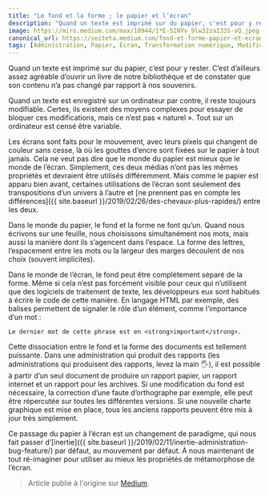 ```yaml
---
title: "Le fond et la forme ; le papier et l’écran"
description: "Quand un texte est imprimé sur du papier, c'est pour y rester. C'est d'ailleurs assez agréable en rouvrant un livre de notre bibliothèque"
image: https://miro.medium.com/max/10944/1*E-5INVv_9lw32zaI33S-vQ.jpeg
canonical_url: https://seiteta.medium.com/fond-et-forme-papier-et-ecran-a99dece503d7
tags: [Administration, Papier, Écran, Transformation numérique, Modification]
---
```


Quand un texte est imprimé sur du papier, c’est pour y rester. C’est d’ailleurs assez agréable d’ouvrir un livre de notre bibliothèque et de constater que son contenu n’a pas changé par rapport à nos souvenirs.

Quand un texte est enregistré sur un ordinateur par contre, il reste toujours modifiable. Certes, ils existent des moyens complexes pour essayer de bloquer ces modifications, mais ce n’est pas « naturel ». Tout sur un ordinateur est censé être variable.

Les écrans sont faits pour le mouvement, avec leurs pixels qui changent de couleur sans cesse, là où les gouttes d’encre sont fixées sur le papier à tout jamais. Cela ne veut pas dire que le monde du papier est mieux que le monde de l’écran. Simplement, ces deux médias n’ont pas les mêmes propriétés et devraient être utilisés différemment. Mais comme le papier est apparu bien avant, certaines utilisations de l’écran sont seulement des transpositions d’un univers à l’autre et [ne prennent pas en compte les différences]({{ site.baseurl }}/2019/02/26/des-chevaux-plus-rapides/) entre les deux.

Dans le monde du papier, le fond et la forme ne font qu’un. Quand nous écrivons sur une feuille, nous choisissons simultanément nos mots, mais aussi la manière dont ils s’agencent dans l’espace. La forme des lettres, l’espacement entre les mots ou la largeur des marges découlent de nos choix (souvent implicites).

Dans le monde de l’écran, le fond peut être complètement séparé de la forme. Même si cela n’est pas forcément visible pour ceux qui n’utilisent que des logiciels de traitement de texte, les développeurs eux sont habitués à écrire le code de cette manière. En langage HTML par exemple, des balises permettent de signaler le rôle d’un élément, comme l’importance d’un mot :

`Le dernier mot de cette phrase est en <strong>important</strong>.`

Cette dissociation entre le fond et la forme des documents est tellement puissante. Dans une administration qui produit des rapports (les administrations qui produisent des rapports, levez la main 🖐️), il est possible à partir d’un seul document de produire un rapport papier, un rapport internet et un rapport pour les archives. Si une modification du fond est nécessaire, la correction d’une faute d’orthographe par exemple, elle peut être répercutée sur toutes les différentes versions. Si une nouvelle charte graphique est mise en place, tous les anciens rapports peuvent être mis à jour très simplement.

Ce passage du papier à l’écran est un changement de paradigme, qui nous fait passer d’[inertie]({{ site.baseurl }}/2019/02/11/inertie-administration-bug-feature/) par défaut, au mouvement par défaut. À nous maintenant de tout ré-imaginer pour utiliser au mieux les propriétés de métamorphose de l’écran.

> Article publié à l'origine sur [Medium](https://seiteta.medium.com/fond-et-forme-papier-et-ecran-a99dece503d7).
